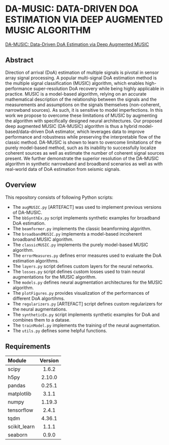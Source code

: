 # DA-MUSIC: DATA-DRIVEN DOA ESTIMATION VIA DEEP AUGMENTED MUSIC ALGORITHM

[DA-MUSIC: Data-Driven DoA Estimation via Deep Augmented MUSIC](https://arxiv.org/abs/2109.10581)

## Abstract

Direction of arrival (DoA) estimation of multiple signals is pivotal in sensor array signal processing. A popular multi-signal DoA estimation method is the multiple signal classification (MUSIC) algorithm, which enables high-performance super-resolution DoA recovery while being highly applicable in practice. MUSIC is a model-based algorithm, relying on an accurate mathematical description of the relationship between the signals and the measurements and assumptions on the signals themselves (non-coherent, narrowband sources). As such, it is sensitive to model imperfections. In this work we propose to overcome these limitations of MUSIC by augmenting the algorithm with specifically designed neural architectures. Our proposed deep augmented MUSIC (DA-MUSIC) algorithm is thus a hybrid model-based/data-driven DoA estimator, which leverages data to improve performance and robustness while preserving the interpretable flow of the classic method. DA-MUSIC is shown to learn to overcome limitations of the purely model-based method, such as its inability to successfully localize coherent sources as well as estimate the number of coherent signal sources present. We further demonstrate the superior resolution of the DA-MUSIC algorithm in synthetic narrowband and broadband scenarios as well as with real-world data of DoA estimation from seismic signals.


## Overview

This repository consists of following Python scripts:
* The `augMUSIC.py` [ARTEFACT] was used to implement previous versions of DA-MUSIC.
* The `bbSynthEx.py` script implements synthetic examples for broadband DoA estimation.
* The `beamformer.py` implements the classic beamforming algorithm.
* The `broadbandMUSIC.py` implements a model-based incoherent broadband MUSIC algorithm.
* The `classicMUSIC.py` implements the purely model-based MUSIC algorithm.
* The `errorMeasures.py` defines error measures used to evaluate the DoA estimation algorithms.
* The `layers.py` script defines custom layers for the neural networks.
* The `losses.py` script defines custom losses used to train neural augmentations for the MUSIC algorithm.
* The `models.py` defines neural augmentation architectures for the MUSIC algorithm.
* The `plotFigures.py` provides visualization of the performances of different DoA algortihms.
* The `regularizers.py` [ARTEFACT] script defines custom regularizers for the neural augmentations.
* The `syntheticEx.py` script implements synthetic examples for DoA and combines them to a datase.
* The `trainModel.py` implements the training of the neural augmentation.
* The `utils.py` defines some helpful functions.


## Requirements

| Module | Version |
| :--- | :---: |
| scipy  | 1.6.2  |
| h5py  | 2.10.0 |
| pandas  | 0.25.1 |
| matplotlib  | 3.1.1 |
| numpy  | 1.19.3 |
| tensorflow  | 2.4.1 |
| tqdm  | 4.36.1 |
| scikit_learn | 1.1.1 |
| seaborn | 0.9.0 |
 
